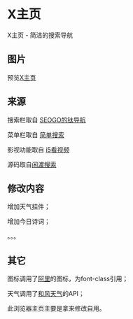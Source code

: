 # X主页 

X主页 - 简洁的搜索导航

## 图片

预览[X主页](https://wxnan.gitee.io/x_home_page/) 

## 来源    
  
搜索栏取自 [SEOGO的钛导航](https://www.seogo.me/)

菜单栏取自 [简单搜索](https://github.com/5iux/sou)  

影视功能取自 [i5看视频](https://github.com/yumusb/I5Player) 

源码取自[闲渡搜索](https://github.com/xiandus/search) 

## 修改内容

增加天气挂件；

增加今日诗词；

。。。

## 其它

图标调用了[阿里](https://www.iconfont.cn/)的图标，为font-class引用；

天气调用了[和风天气](https://dev.heweather.com/)的API；

此浏览器主页主要是拿来修改自用。

